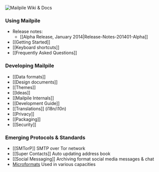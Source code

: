 ![Mailpile Wiki & Docs](https://raw.github.com/wiki/pagekite/Mailpile/images/Wiki-Docs)

### Using Mailpile

* Release notes:
   * [[Alpha Release, January 2014|Release-Notes-201401-Alpha]]
* [[Getting Started]]
* [[Keyboard shortcuts]]
* [[Frequently Asked Questions]]

### Developing Mailpile

* [[Data formats]]
* [[Design documents]]
* [[Themes]]
* [[Ideas]]
* [[Mailpile Internals]]
* [[Development Guide]]
* [[Translations]] (i18n/i10n)
* [[Privacy]]
* [[Packaging]]
* [[Security]]

### Emerging Protocols & Standards

* [[SMTorP]] SMTP over Tor network
* [[Super Contacts]] Auto updating address book
* [[Social Messaging]] Archiving format social media messages & chat
* [Microformats](http://microformats.org) Used in various capacities